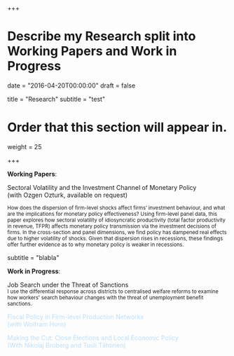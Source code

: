 +++
# Describe my Research split into Working Papers and Work in Progress

date = "2016-04-20T00:00:00"
draft = false

title = "Research"
subtitle = "test"

# Order that this section will appear in.
weight = 25

+++

 <b>Working Papers</b>:

 <color> Sectoral Volatility and the Investment Channel of Monetary Policy <br>
  (with Ozgen Ozturk, available on request)</color>
<p><small>How does the dispersion of firm-level shocks affect firms’ investment behaviour, and what are the
implications for monetary policy effectiveness? Using firm-level panel data, this paper explores how
sectoral volatility of idiosyncratic productivity (total factor productivity in revenue, TFPR) affects monetary
policy transmission via the investment decisions of firms. In the cross-section and panel dimensions,
we find policy has dampened real effects due to higher volatility of shocks. Given that dispersion
rises in recessions, these findings offer further evidence as to why monetary policy is weaker in recessions.</small></p>

subtitle = "blabla"



<b>Work in Progress</b>:

<p style="color:menu_text_active"; margin-left:10%; margin-right:10%;> Job Search under the Threat of Sanctions <br> <small>I use the differential response across districts to centralised welfare reforms to examine how workers' search behaviour changes with the threat of unemployment benefit sanctions.</small></p>

<p style="color:#bbdefb"; margin-left:10%; margin-right:10%;> Fiscal Policy in Firm-level Production Networks <br>
(with Wolfram Horn)</p>

<p style="color:#bbdefb"; margin-left:10%; margin-right:10%;> Making the Cut: Close Elections and Local Economic Policy <br>
(With Nikolaj Broberg and Tuuli Tähtinen)</p>

